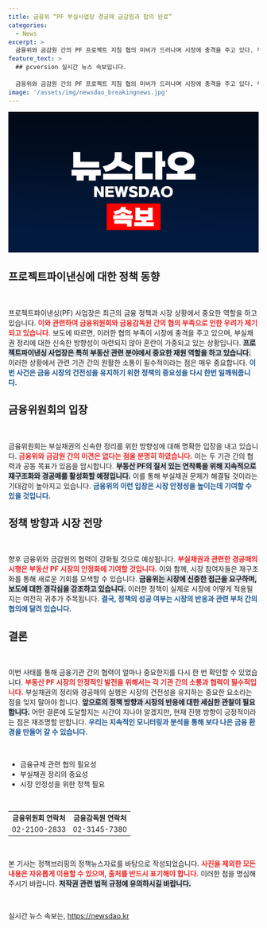 ```yaml
---
title: 금융위 “PF 부실사업장 경공매 금감원과 합의 완료”
categories:
  - News
excerpt: >
  금융위와 금감원 간의 PF 프로젝트 지침 협의 미비가 드러나며 시장에 충격을 주고 있다. 부동산 부실채권 처리의 향후 방향은 제각각, 긴급 조치가 요구되는 상황!
feature_text: >
  ## pcversion 실시간 뉴스 속보입니다.

  금융위와 금감원 간의 PF 프로젝트 지침 협의 미비가 드러나며 시장에 충격을 주고 있다. 부동산 부실채권 처리의 향후 방향은 제각각, 긴급 조치가 요구되는 상황!
image: '/assets/img/newsdao_breakingnews.jpg'
---
```


<p><img src="/assets/img/newsdao_breakingnews.jpg" alt="pcversion 속보" /></p>

<h2 data-ke-size="size26">프로젝트파이낸싱에 대한 정책 동향</h2>

<p data-ke-size="size16">&nbsp;</p>

<p>프로젝트파이낸싱(PF) 사업장은 최근의 금융 정책과 시장 상황에서 중요한 역할을 하고 있습니다. <b><span style="color: #ee2323;">이와 관련하여 금융위원회와 금융감독원 간의 협의 부족으로 인한 우려가 제기되고 있습니다.</span></b> 보도에 따르면, 이러한 협의 부족이 시장에 충격을 주고 있으며, 부실채권 정리에 대한 신속한 방향성이 마련되지 않아 혼란이 가중되고 있는 상황입니다. <b><span style="background-color: #21538527;">프로젝트파이낸싱 사업장은 특히 부동산 관련 분야에서 중요한 재원 역할을 하고 있습니다.</span></b> 이러한 상황에서 관련 기관 간의 원활한 소통이 필수적이라는 점은 매우 중요합니다. <b><span style="color: #1a5490;">이번 사건은 금융 시장의 건전성을 유지하기 위한 정책의 중요성을 다시 한번 일깨워줍니다.</span></b></p>

<h2 data-ke-size="size26">금융위원회의 입장</h2>

<p data-ke-size="size16">&nbsp;</p>

<p>금융위원회는 부실채권의 신속한 정리를 위한 방향성에 대해 명확한 입장을 내고 있습니다. <b><span style="color: #ee2323;">금융위와 금감원 간의 이견은 없다는 점을 분명히 하였습니다.</span></b> 이는 두 기관 간의 협력과 공동 목표가 있음을 암시합니다. <b><span style="background-color: #21538527;">부동산 PF의 질서 있는 연착륙을 위해 지속적으로 재구조화와 경공매를 활성화할 예정입니다.</span></b> 이를 통해 부실채권 문제가 해결될 것이라는 기대감이 높아지고 있습니다. <b><span style="color: #1a5490;">금융위의 이런 입장은 시장 안정성을 높이는데 기여할 수 있을 것입니다.</span></b></p>

<h2 data-ke-size="size26">정책 방향과 시장 전망</h2>

<p data-ke-size="size16">&nbsp;</p>

<p>향후 금융위와 금감원의 협력이 강화될 것으로 예상됩니다. <b><span style="color: #ee2323;">부실채권과 관련한 경공매의 시행은 부동산 PF 시장의 안정화에 기여할 것입니다.</span></b> 이와 함께, 시장 참여자들은 재구조화를 통해 새로운 기회를 모색할 수 있습니다. <b><span style="background-color: #21538527;">금융위는 시장에 신중한 접근을 요구하며, 보도에 대한 경각심을 강조하고 있습니다.</span></b> 이러한 정책이 실제로 시장에 어떻게 적용될지는 여전히 귀추가 주목됩니다. <b><span style="color: #1a5490;">결국, 정책의 성공 여부는 시장의 반응과 관련 부처 간의 협의에 달려 있습니다.</span></b></p>

<h2 data-ke-size="size26">결론</h2>

<p data-ke-size="size16">&nbsp;</p>

<p>이번 사태를 통해 금융기관 간의 협력이 얼마나 중요한지를 다시 한 번 확인할 수 있었습니다. <b><span style="color: #ee2323;">부동산 PF 시장의 안정적인 발전을 위해서는 각 기관 간의 소통과 협력이 필수적입니다.</span></b> 부실채권의 정리와 경공매의 실행은 시장의 건전성을 유지하는 중요한 요소라는 점을 잊지 말아야 합니다. <b><span style="background-color: #21538527;">앞으로의 정책 방향과 시장의 반응에 대한 세심한 관찰이 필요합니다.</span></b> 어떤 결론에 도달할지는 시간이 지나야 알겠지만, 현재 진행 방향이 긍정적이라는 점은 재조명할 만합니다. <b><span style="color: #1a5490;">우리는 지속적인 모니터링과 분석을 통해 보다 나은 금융 환경을 만들어 갈 수 있습니다.</span></b></p>

<p data-ke-size="size16">&nbsp;</p>

<ul>
<li>금융규제 관련 협의 필요성</li>
<li>부실채권 정리의 중요성</li>
<li>시장 안정성을 위한 정책 필요</li>
</ul>

<p data-ke-size="size16">&nbsp;</p>

<table style="width: 100%;">
<tr>
<td style="text-align: center; height: 17px;"><b>금융위원회 연락처</b></td>
<td style="text-align: center; height: 17px;"><b>금융감독원 연락처</b></td>
</tr>
<tr>
<td style="text-align: center; height: 17px;">02-2100-2833</td>
<td style="text-align: center; height: 17px;">02-3145-7380</td>
</tr>
</table>

<p data-ke-size="size16">&nbsp;</p>

<p>본 기사는 정책브리핑의 정책뉴스자료를 바탕으로 작성되었습니다. <b><span style="color: #ee2323;">사진을 제외한 모든 내용은 자유롭게 이용할 수 있으며, 출처를 반드시 표기해야 합니다.</span></b> 이러한 점을 명심해 주시기 바랍니다. <b><span style="background-color: #21538527;">저작권 관련 법적 규정에 유의하시길 바랍니다.</span></b></p>

<p data-ke-size="size16">&nbsp;</p>
실시간 뉴스 속보는, <a href="https://newsdao.kr" rel="dofollow">https://newsdao.kr</a>


